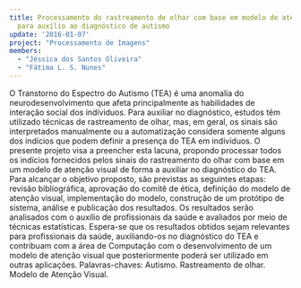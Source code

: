 ```yaml
---
title: Processamento do rastreamento de olhar com base em modelo de atenção visual
  para auxílio ao diagnóstico de autismo
update: '2016-01-07'
project: "Processamento de Imagens"
members:
  - "Jéssica dos Santos Oliveira"
  - "Fátima L. S. Nunes"
---
```

O Transtorno do Espectro do Autismo (TEA) é uma anomalia do neurodesenvolvimento que afeta principalmente as habilidades de interação social dos indíviduos. Para auxiliar no diagnóstico, estudos têm utilizado técnicas de rastreamento de olhar, mas, em geral, os sinais são interpretados manualmente ou a automatização considera somente alguns dos indícios que podem definir a presença do TEA em indivíduos. O presente projeto visa a preencher esta lacuna, propondo processar todos os indícios fornecidos pelos sinais do rastreamento do olhar com base em um modelo de atenção visual de forma a auxiliar no diagnóstico do TEA. Para alcançar o objetivo proposto, são previstas as seguintes etapas: revisão bibliográfica, aprovação do comitê de ética, definição do modelo de atenção visual, implementação do modelo, construção de um protótipo de sistema, análise e publicação dos resultados. Os resultados serão analisados com o auxílio de profissionais da saúde e avaliados por meio de técnicas estatísticas. Espera-se que os resultados obtidos sejam relevantes para profissionais da saúde, auxiliando-os no diagnóstico do TEA e contribuam com a área de Computação com o desenvolvimento de um modelo de atenção visual que posteriormente poderá ser utilizado em outras aplicações.
Palavras-chaves: Autismo. Rastreamento de olhar. Modelo de Atenção Visual.
